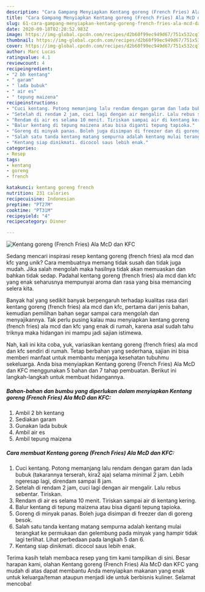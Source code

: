 ```yaml
---
description: "Cara Gampang Menyiapkan Kentang goreng (French Fries) Ala McD dan KFC yang Menggugah Selera"
title: "Cara Gampang Menyiapkan Kentang goreng (French Fries) Ala McD dan KFC yang Menggugah Selera"
slug: 61-cara-gampang-menyiapkan-kentang-goreng-french-fries-ala-mcd-dan-kfc-yang-menggugah-selera
date: 2020-09-18T02:20:52.983Z
image: https://img-global.cpcdn.com/recipes/d2b60f99ec949d67/751x532cq70/kentang-goreng-french-fries-ala-mcd-dan-kfc-foto-resep-utama.jpg
thumbnail: https://img-global.cpcdn.com/recipes/d2b60f99ec949d67/751x532cq70/kentang-goreng-french-fries-ala-mcd-dan-kfc-foto-resep-utama.jpg
cover: https://img-global.cpcdn.com/recipes/d2b60f99ec949d67/751x532cq70/kentang-goreng-french-fries-ala-mcd-dan-kfc-foto-resep-utama.jpg
author: Marc Lucas
ratingvalue: 4.1
reviewcount: 4
recipeingredient:
- "2 bh kentang"
- " garam"
- " lada bubuk"
- " air es"
- " tepung maizena"
recipeinstructions:
- "Cuci kentang. Potong memanjang lalu rendam dengan garam dan lada bubuk (takarannya terserah, kira2 aja) selama minimal 2 jam. Lebih ngeresap lagi, direndam sampai 8 jam."
- "Setelah di rendam 2 jam, cuci lagi dengan air mengalir. Lalu rebus sebentar. Tiriskan."
- "Rendam di air es selama 10 menit. Tiriskan sampai air di kentang kering."
- "Balur kentang di tepung maizena atau bisa diganti tepung tapioka."
- "Goreng di minyak panas. Boleh juga disimpan di freezer dan di goreng besok."
- "Salah satu tanda kentang matang sempurna adalah kentang mulai terangkat ke permukaan dan gelembung pada minyak yang hampir tidak lagi terlihat. Lihat perbedaan pada langkah 5 dan 6."
- "Kentang siap dinikmati. dicocol saus lebih enak."
categories:
- Resep
tags:
- kentang
- goreng
- french

katakunci: kentang goreng french 
nutrition: 231 calories
recipecuisine: Indonesian
preptime: "PT27M"
cooktime: "PT31M"
recipeyield: "4"
recipecategory: Dinner

---
```



![Kentang goreng (French Fries) Ala McD dan KFC](https://img-global.cpcdn.com/recipes/d2b60f99ec949d67/751x532cq70/kentang-goreng-french-fries-ala-mcd-dan-kfc-foto-resep-utama.jpg)

Sedang mencari inspirasi resep kentang goreng (french fries) ala mcd dan kfc yang unik? Cara membuatnya memang tidak susah dan tidak juga mudah. Jika salah mengolah maka hasilnya tidak akan memuaskan dan bahkan tidak sedap. Padahal kentang goreng (french fries) ala mcd dan kfc yang enak seharusnya mempunyai aroma dan rasa yang bisa memancing selera kita.



Banyak hal yang sedikit banyak berpengaruh terhadap kualitas rasa dari kentang goreng (french fries) ala mcd dan kfc, pertama dari jenis bahan, kemudian pemilihan bahan segar sampai cara mengolah dan menyajikannya. Tak perlu pusing kalau mau menyiapkan kentang goreng (french fries) ala mcd dan kfc yang enak di rumah, karena asal sudah tahu triknya maka hidangan ini mampu jadi sajian istimewa.


Nah, kali ini kita coba, yuk, variasikan kentang goreng (french fries) ala mcd dan kfc sendiri di rumah. Tetap berbahan yang sederhana, sajian ini bisa memberi manfaat untuk membantu menjaga kesehatan tubuhmu sekeluarga. Anda bisa menyiapkan Kentang goreng (French Fries) Ala McD dan KFC menggunakan 5 bahan dan 7 tahap pembuatan. Berikut ini langkah-langkah untuk membuat hidangannya.

<!--inarticleads1-->

##### Bahan-bahan dan bumbu yang diperlukan dalam menyiapkan Kentang goreng (French Fries) Ala McD dan KFC:

1. Ambil 2 bh kentang
1. Sediakan  garam
1. Gunakan  lada bubuk
1. Ambil  air es
1. Ambil  tepung maizena




<!--inarticleads2-->

##### Cara membuat Kentang goreng (French Fries) Ala McD dan KFC:

1. Cuci kentang. Potong memanjang lalu rendam dengan garam dan lada bubuk (takarannya terserah, kira2 aja) selama minimal 2 jam. Lebih ngeresap lagi, direndam sampai 8 jam.
1. Setelah di rendam 2 jam, cuci lagi dengan air mengalir. Lalu rebus sebentar. Tiriskan.
1. Rendam di air es selama 10 menit. Tiriskan sampai air di kentang kering.
1. Balur kentang di tepung maizena atau bisa diganti tepung tapioka.
1. Goreng di minyak panas. Boleh juga disimpan di freezer dan di goreng besok.
1. Salah satu tanda kentang matang sempurna adalah kentang mulai terangkat ke permukaan dan gelembung pada minyak yang hampir tidak lagi terlihat. Lihat perbedaan pada langkah 5 dan 6.
1. Kentang siap dinikmati. dicocol saus lebih enak.




Terima kasih telah membaca resep yang tim kami tampilkan di sini. Besar harapan kami, olahan Kentang goreng (French Fries) Ala McD dan KFC yang mudah di atas dapat membantu Anda menyiapkan makanan yang enak untuk keluarga/teman ataupun menjadi ide untuk berbisnis kuliner. Selamat mencoba!
